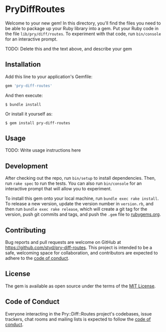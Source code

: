 # PryDiffRoutes

Welcome to your new gem! In this directory, you'll find the files you need to be able to package up your Ruby library into a gem. Put your Ruby code in the file `lib/pry/diff/routes`. To experiment with that code, run `bin/console` for an interactive prompt.

TODO: Delete this and the text above, and describe your gem

## Installation

Add this line to your application's Gemfile:

```ruby
gem 'pry-diff-routes'
```

And then execute:

    $ bundle install

Or install it yourself as:

    $ gem install pry-diff-routes

## Usage

TODO: Write usage instructions here

## Development

After checking out the repo, run `bin/setup` to install dependencies. Then, run `rake spec` to run the tests. You can also run `bin/console` for an interactive prompt that will allow you to experiment.

To install this gem onto your local machine, run `bundle exec rake install`. To release a new version, update the version number in `version.rb`, and then run `bundle exec rake release`, which will create a git tag for the version, push git commits and tags, and push the `.gem` file to [rubygems.org](https://rubygems.org).

## Contributing

Bug reports and pull requests are welcome on GitHub at https://github.com/styd/pry-diff-routes. This project is intended to be a safe, welcoming space for collaboration, and contributors are expected to adhere to the [code of conduct](https://github.com/[USERNAME]/pry-diff-routes/blob/master/CODE_OF_CONDUCT.md).


## License

The gem is available as open source under the terms of the [MIT License](https://opensource.org/licenses/MIT).

## Code of Conduct

Everyone interacting in the Pry::Diff::Routes project's codebases, issue trackers, chat rooms and mailing lists is expected to follow the [code of conduct](https://github.com/styd/pry-diff-routes/blob/master/CODE_OF_CONDUCT.md).
